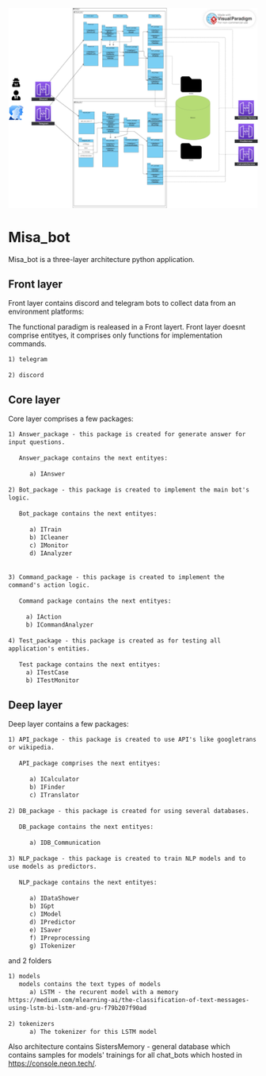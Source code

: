 ![plot](https://github.com/maxim-polyakov/Misa_bot/blob/main/House.jpg)

# Misa_bot

Misa_bot is a three-layer architecture python application.

  ## Front layer

  Front layer contains discord and telegram bots to collect data from an environment platforms:
  
  The functional paradigm is realeased in a Front layert. Front layer doesnt comprise entityes, it comprises only functions for implementation commands.
  
    1) telegram
          
    2) discord
    
    
  ## Core layer

  Core layer comprises a few packages:
  
    1) Answer_package - this package is created for generate answer for input questions. 
    
       Answer_package contains the next entityes:
       
          a) IAnswer
        
    2) Bot_package - this package is created to implement the main bot's logic.
    
       Bot_package contains the next entityes:
       
          a) ITrain
          b) ICleaner
          c) IMonitor
          d) IAnalyzer
        
        
    3) Command_package - this package is created to implement the command's action logic.
    
       Command package contains the next entityes:
       
         a) IAction
         b) ICommandAnalyzer
    
    4) Test_package - this package is created as for testing all application's entities. 
       
       Test package contains the next entityes:
         a) ITestCase
         b) ITestMonitor

  ## Deep layer

  Deep layer contains a few packages:
  
    1) API_package - this package is created to use API's like googletrans or wikipedia.
    
       API_package comprises the next entityes:
       
          a) ICalculator
          b) IFinder
          c) ITranslator
      
    2) DB_package - this package is created for using several databases.
    
       DB_package contains the next entityes:
       
          a) IDB_Communication
            
    3) NLP_package - this package is created to train NLP models and to use models as predictors.
    
       NLP_package contains the next entityes:
       
          a) IDataShower
          b) IGpt
          c) IModel
          d) IPredictor
          e) ISaver
          f) IPreprocessing
          g) ITokenizer

  and 2 folders
  
    1) models
       models contains the text types of models
          a) LSTM - the recurent model with a memory https://medium.com/mlearning-ai/the-classification-of-text-messages-using-lstm-bi-lstm-and-gru-f79b207f90ad
          
    2) tokenizers
          a) The tokenizer for this LSTM model
          
Also architecture contains SistersMemory - general database which contains samples for models' trainings for all chat_bots which hosted in       https://console.neon.tech/.
 
